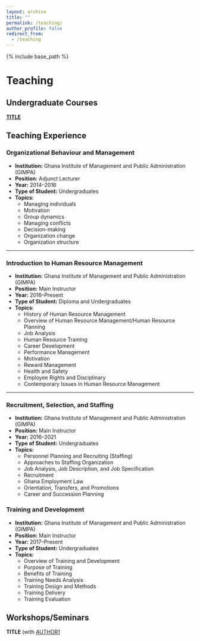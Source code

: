 ```yaml
---
layout: archive
title: ""
permalink: /teaching/
author_profile: false
redirect_from:
  - /teaching
---
```

{% include base_path %}

# Teaching

## Undergraduate Courses
[**TITLE**](/files/paper1.pdf) <br/> 


## Teaching Experience

### Organizational Behaviour and Management  
- **Institution:** Ghana Institute of Management and Public Administration (GIMPA)  
- **Position:** Adjunct Lecturer  
- **Year:** 2014–2016  
- **Type of Student:** Undergraduates  
- **Topics:**  
  - Managing individuals  
  - Motivation  
  - Group dynamics  
  - Managing conflicts  
  - Decision-making  
  - Organization change  
  - Organization structure  

---

### Introduction to Human Resource Management  
- **Institution:** Ghana Institute of Management and Public Administration (GIMPA)  
- **Position:** Main Instructor  
- **Year:** 2016–Present  
- **Type of Student:** Diploma and Undergraduates  
- **Topics:**  
  - History of Human Resource Management  
  - Overview of Human Resource Management/Human Resource Planning  
  - Job Analysis  
  - Human Resource Training  
  - Career Development  
  - Performance Management  
  - Motivation  
  - Reward Management  
  - Health and Safety  
  - Employee Rights and Disciplinary  
  - Contemporary Issues in Human Resource Management  

---

### Recruitment, Selection, and Staffing  
- **Institution:** Ghana Institute of Management and Public Administration (GIMPA)  
- **Position:** Main Instructor  
- **Year:** 2016–2021  
- **Type of Student:** Undergraduates  
- **Topics:**  
  - Personnel Planning and Recruiting (Staffing)  
  - Approaches to Staffing Organization  
  - Job Analysis, Job Description, and Job Specification  
  - Recruitment  
  - Ghana Employment Law  
  - Orientation, Transfers, and Promotions  
  - Career and Succession Planning  


### Training and Development  
- **Institution:** Ghana Institute of Management and Public Administration (GIMPA)  
- **Position:** Main Instructor  
- **Year:** 2017–Present  
- **Type of Student:** Undergraduates  
- **Topics:**  
  - Overview of Training and Development  
  - Purpose of Training  
  - Benefits of Training  
  - Training Needs Analysis  
  - Training Design and Methods  
  - Training Delivery  
  - Training Evaluation  


## Workshops/Seminars

**TITLE** (with [AUTHOR1](URL1)<br/>

